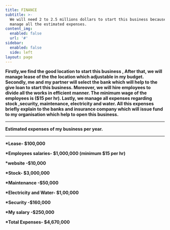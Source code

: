 ```yaml
---
title: FINANCE
subtitle: >-
  We will need 2 to 2.5 millions dollars to start this business because we will
  manage all the estimated expenses.
content_img:
  enabled: false
  url: '#'
sidebar:
  enabled: false
  side: left
layout: page
---
```

**Firstly,we find the good location to start this business , After that, we will manage lease of the the location which adjustable in my budget. Secondly, me and my partner will select the bank which will help to the give loan to start this business. Moreover, we will hire employees to divide all the works in efficient manner. The minimum wage of the employees is ($15 per hr). Lastly, we manage all expenses regarding stock ,security, maintenance, electricity and water. All this expenses briefly explain to the banks and insurance company which will issue fund to my organisation which help to open this business.**

****

**Estimated expenses of my business per year.**

****

**\*Lease- $100,000**

**\*Employees salaries- $1,000,000 (minimum $15 per hr)**

**\*website -$10,000**

**\*Stock- $3,000,000**

**\*Maintenance -$50,000**

**\*Electricity and Water- $1,00,000**

**\*Security -$160,000**

**\*My salary -$250,000**

**\*Total Expenses- $4,670,000**
